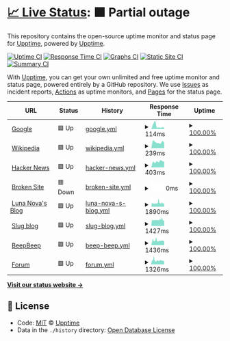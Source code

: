 # [📈 Live Status](https://demo.upptime.js.org): <!--live status--> **🟧 Partial outage**

This repository contains the open-source uptime monitor and status page for [Upptime](https://upptime.js.org), powered by [Upptime](https://github.com/upptime/upptime).

[![Uptime CI](https://github.com/koj-co/upptime/workflows/Uptime%20CI/badge.svg)](https://github.com/koj-co/upptime/actions?query=workflow%3A%22Uptime+CI%22)
[![Response Time CI](https://github.com/koj-co/upptime/workflows/Response%20Time%20CI/badge.svg)](https://github.com/koj-co/upptime/actions?query=workflow%3A%22Response+Time+CI%22)
[![Graphs CI](https://github.com/koj-co/upptime/workflows/Graphs%20CI/badge.svg)](https://github.com/koj-co/upptime/actions?query=workflow%3A%22Graphs+CI%22)
[![Static Site CI](https://github.com/koj-co/upptime/workflows/Static%20Site%20CI/badge.svg)](https://github.com/koj-co/upptime/actions?query=workflow%3A%22Static+Site+CI%22)
[![Summary CI](https://github.com/koj-co/upptime/workflows/Summary%20CI/badge.svg)](https://github.com/koj-co/upptime/actions?query=workflow%3A%22Summary+CI%22)

With [Upptime](https://upptime.js.org), you can get your own unlimited and free uptime monitor and status page, powered entirely by a GitHub repository. We use [Issues](https://github.com/upptime/upptime/issues) as incident reports, [Actions](https://github.com/upptime/upptime/actions) as uptime monitors, and [Pages](https://demo.upptime.js.org) for the status page.

<!--start: status pages-->
<!-- This summary is generated by Upptime (https://github.com/upptime/upptime) -->
<!-- Do not edit this manually, your changes will be overwritten -->
<!-- prettier-ignore -->
| URL | Status | History | Response Time | Uptime |
| --- | ------ | ------- | ------------- | ------ |
| <img alt="" src="https://favicons.githubusercontent.com/www.google.com" height="13"> [Google](https://www.google.com) | 🟩 Up | [google.yml](https://github.com/AmazonPython/upptime.github.io/commits/HEAD/history/google.yml) | <details><summary><img alt="Response time graph" src="./graphs/google/response-time-week.png" height="20"> 114ms</summary><br><a href="https://demo.upptime.js.org/history/google"><img alt="Response time 91" src="https://img.shields.io/endpoint?url=https%3A%2F%2Fraw.githubusercontent.com%2FAmazonPython%2Fupptime.github.io%2FHEAD%2Fapi%2Fgoogle%2Fresponse-time.json"></a><br><a href="https://demo.upptime.js.org/history/google"><img alt="24-hour response time 55" src="https://img.shields.io/endpoint?url=https%3A%2F%2Fraw.githubusercontent.com%2FAmazonPython%2Fupptime.github.io%2FHEAD%2Fapi%2Fgoogle%2Fresponse-time-day.json"></a><br><a href="https://demo.upptime.js.org/history/google"><img alt="7-day response time 114" src="https://img.shields.io/endpoint?url=https%3A%2F%2Fraw.githubusercontent.com%2FAmazonPython%2Fupptime.github.io%2FHEAD%2Fapi%2Fgoogle%2Fresponse-time-week.json"></a><br><a href="https://demo.upptime.js.org/history/google"><img alt="30-day response time 120" src="https://img.shields.io/endpoint?url=https%3A%2F%2Fraw.githubusercontent.com%2FAmazonPython%2Fupptime.github.io%2FHEAD%2Fapi%2Fgoogle%2Fresponse-time-month.json"></a><br><a href="https://demo.upptime.js.org/history/google"><img alt="1-year response time 91" src="https://img.shields.io/endpoint?url=https%3A%2F%2Fraw.githubusercontent.com%2FAmazonPython%2Fupptime.github.io%2FHEAD%2Fapi%2Fgoogle%2Fresponse-time-year.json"></a></details> | <details><summary><a href="https://demo.upptime.js.org/history/google">100.00%</a></summary><a href="https://demo.upptime.js.org/history/google"><img alt="All-time uptime 100.00%" src="https://img.shields.io/endpoint?url=https%3A%2F%2Fraw.githubusercontent.com%2FAmazonPython%2Fupptime.github.io%2FHEAD%2Fapi%2Fgoogle%2Fuptime.json"></a><br><a href="https://demo.upptime.js.org/history/google"><img alt="24-hour uptime 100.00%" src="https://img.shields.io/endpoint?url=https%3A%2F%2Fraw.githubusercontent.com%2FAmazonPython%2Fupptime.github.io%2FHEAD%2Fapi%2Fgoogle%2Fuptime-day.json"></a><br><a href="https://demo.upptime.js.org/history/google"><img alt="7-day uptime 100.00%" src="https://img.shields.io/endpoint?url=https%3A%2F%2Fraw.githubusercontent.com%2FAmazonPython%2Fupptime.github.io%2FHEAD%2Fapi%2Fgoogle%2Fuptime-week.json"></a><br><a href="https://demo.upptime.js.org/history/google"><img alt="30-day uptime 100.00%" src="https://img.shields.io/endpoint?url=https%3A%2F%2Fraw.githubusercontent.com%2FAmazonPython%2Fupptime.github.io%2FHEAD%2Fapi%2Fgoogle%2Fuptime-month.json"></a><br><a href="https://demo.upptime.js.org/history/google"><img alt="1-year uptime 100.00%" src="https://img.shields.io/endpoint?url=https%3A%2F%2Fraw.githubusercontent.com%2FAmazonPython%2Fupptime.github.io%2FHEAD%2Fapi%2Fgoogle%2Fuptime-year.json"></a></details>
| <img alt="" src="https://favicons.githubusercontent.com/en.wikipedia.org" height="13"> [Wikipedia](https://en.wikipedia.org) | 🟩 Up | [wikipedia.yml](https://github.com/AmazonPython/upptime.github.io/commits/HEAD/history/wikipedia.yml) | <details><summary><img alt="Response time graph" src="./graphs/wikipedia/response-time-week.png" height="20"> 239ms</summary><br><a href="https://demo.upptime.js.org/history/wikipedia"><img alt="Response time 169" src="https://img.shields.io/endpoint?url=https%3A%2F%2Fraw.githubusercontent.com%2FAmazonPython%2Fupptime.github.io%2FHEAD%2Fapi%2Fwikipedia%2Fresponse-time.json"></a><br><a href="https://demo.upptime.js.org/history/wikipedia"><img alt="24-hour response time 222" src="https://img.shields.io/endpoint?url=https%3A%2F%2Fraw.githubusercontent.com%2FAmazonPython%2Fupptime.github.io%2FHEAD%2Fapi%2Fwikipedia%2Fresponse-time-day.json"></a><br><a href="https://demo.upptime.js.org/history/wikipedia"><img alt="7-day response time 239" src="https://img.shields.io/endpoint?url=https%3A%2F%2Fraw.githubusercontent.com%2FAmazonPython%2Fupptime.github.io%2FHEAD%2Fapi%2Fwikipedia%2Fresponse-time-week.json"></a><br><a href="https://demo.upptime.js.org/history/wikipedia"><img alt="30-day response time 234" src="https://img.shields.io/endpoint?url=https%3A%2F%2Fraw.githubusercontent.com%2FAmazonPython%2Fupptime.github.io%2FHEAD%2Fapi%2Fwikipedia%2Fresponse-time-month.json"></a><br><a href="https://demo.upptime.js.org/history/wikipedia"><img alt="1-year response time 169" src="https://img.shields.io/endpoint?url=https%3A%2F%2Fraw.githubusercontent.com%2FAmazonPython%2Fupptime.github.io%2FHEAD%2Fapi%2Fwikipedia%2Fresponse-time-year.json"></a></details> | <details><summary><a href="https://demo.upptime.js.org/history/wikipedia">100.00%</a></summary><a href="https://demo.upptime.js.org/history/wikipedia"><img alt="All-time uptime 100.00%" src="https://img.shields.io/endpoint?url=https%3A%2F%2Fraw.githubusercontent.com%2FAmazonPython%2Fupptime.github.io%2FHEAD%2Fapi%2Fwikipedia%2Fuptime.json"></a><br><a href="https://demo.upptime.js.org/history/wikipedia"><img alt="24-hour uptime 100.00%" src="https://img.shields.io/endpoint?url=https%3A%2F%2Fraw.githubusercontent.com%2FAmazonPython%2Fupptime.github.io%2FHEAD%2Fapi%2Fwikipedia%2Fuptime-day.json"></a><br><a href="https://demo.upptime.js.org/history/wikipedia"><img alt="7-day uptime 100.00%" src="https://img.shields.io/endpoint?url=https%3A%2F%2Fraw.githubusercontent.com%2FAmazonPython%2Fupptime.github.io%2FHEAD%2Fapi%2Fwikipedia%2Fuptime-week.json"></a><br><a href="https://demo.upptime.js.org/history/wikipedia"><img alt="30-day uptime 100.00%" src="https://img.shields.io/endpoint?url=https%3A%2F%2Fraw.githubusercontent.com%2FAmazonPython%2Fupptime.github.io%2FHEAD%2Fapi%2Fwikipedia%2Fuptime-month.json"></a><br><a href="https://demo.upptime.js.org/history/wikipedia"><img alt="1-year uptime 100.00%" src="https://img.shields.io/endpoint?url=https%3A%2F%2Fraw.githubusercontent.com%2FAmazonPython%2Fupptime.github.io%2FHEAD%2Fapi%2Fwikipedia%2Fuptime-year.json"></a></details>
| <img alt="" src="https://favicons.githubusercontent.com/news.ycombinator.com" height="13"> [Hacker News](https://news.ycombinator.com) | 🟩 Up | [hacker-news.yml](https://github.com/AmazonPython/upptime.github.io/commits/HEAD/history/hacker-news.yml) | <details><summary><img alt="Response time graph" src="./graphs/hacker-news/response-time-week.png" height="20"> 403ms</summary><br><a href="https://demo.upptime.js.org/history/hacker-news"><img alt="Response time 423" src="https://img.shields.io/endpoint?url=https%3A%2F%2Fraw.githubusercontent.com%2FAmazonPython%2Fupptime.github.io%2FHEAD%2Fapi%2Fhacker-news%2Fresponse-time.json"></a><br><a href="https://demo.upptime.js.org/history/hacker-news"><img alt="24-hour response time 400" src="https://img.shields.io/endpoint?url=https%3A%2F%2Fraw.githubusercontent.com%2FAmazonPython%2Fupptime.github.io%2FHEAD%2Fapi%2Fhacker-news%2Fresponse-time-day.json"></a><br><a href="https://demo.upptime.js.org/history/hacker-news"><img alt="7-day response time 403" src="https://img.shields.io/endpoint?url=https%3A%2F%2Fraw.githubusercontent.com%2FAmazonPython%2Fupptime.github.io%2FHEAD%2Fapi%2Fhacker-news%2Fresponse-time-week.json"></a><br><a href="https://demo.upptime.js.org/history/hacker-news"><img alt="30-day response time 409" src="https://img.shields.io/endpoint?url=https%3A%2F%2Fraw.githubusercontent.com%2FAmazonPython%2Fupptime.github.io%2FHEAD%2Fapi%2Fhacker-news%2Fresponse-time-month.json"></a><br><a href="https://demo.upptime.js.org/history/hacker-news"><img alt="1-year response time 423" src="https://img.shields.io/endpoint?url=https%3A%2F%2Fraw.githubusercontent.com%2FAmazonPython%2Fupptime.github.io%2FHEAD%2Fapi%2Fhacker-news%2Fresponse-time-year.json"></a></details> | <details><summary><a href="https://demo.upptime.js.org/history/hacker-news">100.00%</a></summary><a href="https://demo.upptime.js.org/history/hacker-news"><img alt="All-time uptime 99.96%" src="https://img.shields.io/endpoint?url=https%3A%2F%2Fraw.githubusercontent.com%2FAmazonPython%2Fupptime.github.io%2FHEAD%2Fapi%2Fhacker-news%2Fuptime.json"></a><br><a href="https://demo.upptime.js.org/history/hacker-news"><img alt="24-hour uptime 100.00%" src="https://img.shields.io/endpoint?url=https%3A%2F%2Fraw.githubusercontent.com%2FAmazonPython%2Fupptime.github.io%2FHEAD%2Fapi%2Fhacker-news%2Fuptime-day.json"></a><br><a href="https://demo.upptime.js.org/history/hacker-news"><img alt="7-day uptime 100.00%" src="https://img.shields.io/endpoint?url=https%3A%2F%2Fraw.githubusercontent.com%2FAmazonPython%2Fupptime.github.io%2FHEAD%2Fapi%2Fhacker-news%2Fuptime-week.json"></a><br><a href="https://demo.upptime.js.org/history/hacker-news"><img alt="30-day uptime 100.00%" src="https://img.shields.io/endpoint?url=https%3A%2F%2Fraw.githubusercontent.com%2FAmazonPython%2Fupptime.github.io%2FHEAD%2Fapi%2Fhacker-news%2Fuptime-month.json"></a><br><a href="https://demo.upptime.js.org/history/hacker-news"><img alt="1-year uptime 99.96%" src="https://img.shields.io/endpoint?url=https%3A%2F%2Fraw.githubusercontent.com%2FAmazonPython%2Fupptime.github.io%2FHEAD%2Fapi%2Fhacker-news%2Fuptime-year.json"></a></details>
| <img alt="" src="https://favicons.githubusercontent.com/thissitedoesnotexist.com" height="13"> [Broken Site](https://thissitedoesnotexist.com) | 🟥 Down | [broken-site.yml](https://github.com/AmazonPython/upptime.github.io/commits/HEAD/history/broken-site.yml) | <details><summary><img alt="Response time graph" src="./graphs/broken-site/response-time-week.png" height="20"> 0ms</summary><br><a href="https://demo.upptime.js.org/history/broken-site"><img alt="Response time 0" src="https://img.shields.io/endpoint?url=https%3A%2F%2Fraw.githubusercontent.com%2FAmazonPython%2Fupptime.github.io%2FHEAD%2Fapi%2Fbroken-site%2Fresponse-time.json"></a><br><a href="https://demo.upptime.js.org/history/broken-site"><img alt="24-hour response time 0" src="https://img.shields.io/endpoint?url=https%3A%2F%2Fraw.githubusercontent.com%2FAmazonPython%2Fupptime.github.io%2FHEAD%2Fapi%2Fbroken-site%2Fresponse-time-day.json"></a><br><a href="https://demo.upptime.js.org/history/broken-site"><img alt="7-day response time 0" src="https://img.shields.io/endpoint?url=https%3A%2F%2Fraw.githubusercontent.com%2FAmazonPython%2Fupptime.github.io%2FHEAD%2Fapi%2Fbroken-site%2Fresponse-time-week.json"></a><br><a href="https://demo.upptime.js.org/history/broken-site"><img alt="30-day response time 0" src="https://img.shields.io/endpoint?url=https%3A%2F%2Fraw.githubusercontent.com%2FAmazonPython%2Fupptime.github.io%2FHEAD%2Fapi%2Fbroken-site%2Fresponse-time-month.json"></a><br><a href="https://demo.upptime.js.org/history/broken-site"><img alt="1-year response time 0" src="https://img.shields.io/endpoint?url=https%3A%2F%2Fraw.githubusercontent.com%2FAmazonPython%2Fupptime.github.io%2FHEAD%2Fapi%2Fbroken-site%2Fresponse-time-year.json"></a></details> | <details><summary><a href="https://demo.upptime.js.org/history/broken-site">100.00%</a></summary><a href="https://demo.upptime.js.org/history/broken-site"><img alt="All-time uptime 100.00%" src="https://img.shields.io/endpoint?url=https%3A%2F%2Fraw.githubusercontent.com%2FAmazonPython%2Fupptime.github.io%2FHEAD%2Fapi%2Fbroken-site%2Fuptime.json"></a><br><a href="https://demo.upptime.js.org/history/broken-site"><img alt="24-hour uptime 100.00%" src="https://img.shields.io/endpoint?url=https%3A%2F%2Fraw.githubusercontent.com%2FAmazonPython%2Fupptime.github.io%2FHEAD%2Fapi%2Fbroken-site%2Fuptime-day.json"></a><br><a href="https://demo.upptime.js.org/history/broken-site"><img alt="7-day uptime 100.00%" src="https://img.shields.io/endpoint?url=https%3A%2F%2Fraw.githubusercontent.com%2FAmazonPython%2Fupptime.github.io%2FHEAD%2Fapi%2Fbroken-site%2Fuptime-week.json"></a><br><a href="https://demo.upptime.js.org/history/broken-site"><img alt="30-day uptime 100.00%" src="https://img.shields.io/endpoint?url=https%3A%2F%2Fraw.githubusercontent.com%2FAmazonPython%2Fupptime.github.io%2FHEAD%2Fapi%2Fbroken-site%2Fuptime-month.json"></a><br><a href="https://demo.upptime.js.org/history/broken-site"><img alt="1-year uptime 100.00%" src="https://img.shields.io/endpoint?url=https%3A%2F%2Fraw.githubusercontent.com%2FAmazonPython%2Fupptime.github.io%2FHEAD%2Fapi%2Fbroken-site%2Fuptime-year.json"></a></details>
| <img alt="" src="https://lunanova.top/static/images/favicon/favicon.ico" height="13"> [Luna Nova's Blog](https://lunanova.top) | 🟩 Up | [luna-nova-s-blog.yml](https://github.com/AmazonPython/upptime.github.io/commits/HEAD/history/luna-nova-s-blog.yml) | <details><summary><img alt="Response time graph" src="./graphs/luna-nova-s-blog/response-time-week.png" height="20"> 1890ms</summary><br><a href="https://demo.upptime.js.org/history/luna-nova-s-blog"><img alt="Response time 1816" src="https://img.shields.io/endpoint?url=https%3A%2F%2Fraw.githubusercontent.com%2FAmazonPython%2Fupptime.github.io%2FHEAD%2Fapi%2Fluna-nova-s-blog%2Fresponse-time.json"></a><br><a href="https://demo.upptime.js.org/history/luna-nova-s-blog"><img alt="24-hour response time 1578" src="https://img.shields.io/endpoint?url=https%3A%2F%2Fraw.githubusercontent.com%2FAmazonPython%2Fupptime.github.io%2FHEAD%2Fapi%2Fluna-nova-s-blog%2Fresponse-time-day.json"></a><br><a href="https://demo.upptime.js.org/history/luna-nova-s-blog"><img alt="7-day response time 1890" src="https://img.shields.io/endpoint?url=https%3A%2F%2Fraw.githubusercontent.com%2FAmazonPython%2Fupptime.github.io%2FHEAD%2Fapi%2Fluna-nova-s-blog%2Fresponse-time-week.json"></a><br><a href="https://demo.upptime.js.org/history/luna-nova-s-blog"><img alt="30-day response time 1712" src="https://img.shields.io/endpoint?url=https%3A%2F%2Fraw.githubusercontent.com%2FAmazonPython%2Fupptime.github.io%2FHEAD%2Fapi%2Fluna-nova-s-blog%2Fresponse-time-month.json"></a><br><a href="https://demo.upptime.js.org/history/luna-nova-s-blog"><img alt="1-year response time 1816" src="https://img.shields.io/endpoint?url=https%3A%2F%2Fraw.githubusercontent.com%2FAmazonPython%2Fupptime.github.io%2FHEAD%2Fapi%2Fluna-nova-s-blog%2Fresponse-time-year.json"></a></details> | <details><summary><a href="https://demo.upptime.js.org/history/luna-nova-s-blog">100.00%</a></summary><a href="https://demo.upptime.js.org/history/luna-nova-s-blog"><img alt="All-time uptime 99.72%" src="https://img.shields.io/endpoint?url=https%3A%2F%2Fraw.githubusercontent.com%2FAmazonPython%2Fupptime.github.io%2FHEAD%2Fapi%2Fluna-nova-s-blog%2Fuptime.json"></a><br><a href="https://demo.upptime.js.org/history/luna-nova-s-blog"><img alt="24-hour uptime 100.00%" src="https://img.shields.io/endpoint?url=https%3A%2F%2Fraw.githubusercontent.com%2FAmazonPython%2Fupptime.github.io%2FHEAD%2Fapi%2Fluna-nova-s-blog%2Fuptime-day.json"></a><br><a href="https://demo.upptime.js.org/history/luna-nova-s-blog"><img alt="7-day uptime 100.00%" src="https://img.shields.io/endpoint?url=https%3A%2F%2Fraw.githubusercontent.com%2FAmazonPython%2Fupptime.github.io%2FHEAD%2Fapi%2Fluna-nova-s-blog%2Fuptime-week.json"></a><br><a href="https://demo.upptime.js.org/history/luna-nova-s-blog"><img alt="30-day uptime 100.00%" src="https://img.shields.io/endpoint?url=https%3A%2F%2Fraw.githubusercontent.com%2FAmazonPython%2Fupptime.github.io%2FHEAD%2Fapi%2Fluna-nova-s-blog%2Fuptime-month.json"></a><br><a href="https://demo.upptime.js.org/history/luna-nova-s-blog"><img alt="1-year uptime 99.72%" src="https://img.shields.io/endpoint?url=https%3A%2F%2Fraw.githubusercontent.com%2FAmazonPython%2Fupptime.github.io%2FHEAD%2Fapi%2Fluna-nova-s-blog%2Fuptime-year.json"></a></details>
| <img alt="" src="https://slug.lunanova.top/images/favicon.jpg" height="13"> [Slug blog](https://slug.lunanova.top) | 🟩 Up | [slug-blog.yml](https://github.com/AmazonPython/upptime.github.io/commits/HEAD/history/slug-blog.yml) | <details><summary><img alt="Response time graph" src="./graphs/slug-blog/response-time-week.png" height="20"> 1427ms</summary><br><a href="https://demo.upptime.js.org/history/slug-blog"><img alt="Response time 1271" src="https://img.shields.io/endpoint?url=https%3A%2F%2Fraw.githubusercontent.com%2FAmazonPython%2Fupptime.github.io%2FHEAD%2Fapi%2Fslug-blog%2Fresponse-time.json"></a><br><a href="https://demo.upptime.js.org/history/slug-blog"><img alt="24-hour response time 2680" src="https://img.shields.io/endpoint?url=https%3A%2F%2Fraw.githubusercontent.com%2FAmazonPython%2Fupptime.github.io%2FHEAD%2Fapi%2Fslug-blog%2Fresponse-time-day.json"></a><br><a href="https://demo.upptime.js.org/history/slug-blog"><img alt="7-day response time 1427" src="https://img.shields.io/endpoint?url=https%3A%2F%2Fraw.githubusercontent.com%2FAmazonPython%2Fupptime.github.io%2FHEAD%2Fapi%2Fslug-blog%2Fresponse-time-week.json"></a><br><a href="https://demo.upptime.js.org/history/slug-blog"><img alt="30-day response time 1242" src="https://img.shields.io/endpoint?url=https%3A%2F%2Fraw.githubusercontent.com%2FAmazonPython%2Fupptime.github.io%2FHEAD%2Fapi%2Fslug-blog%2Fresponse-time-month.json"></a><br><a href="https://demo.upptime.js.org/history/slug-blog"><img alt="1-year response time 1271" src="https://img.shields.io/endpoint?url=https%3A%2F%2Fraw.githubusercontent.com%2FAmazonPython%2Fupptime.github.io%2FHEAD%2Fapi%2Fslug-blog%2Fresponse-time-year.json"></a></details> | <details><summary><a href="https://demo.upptime.js.org/history/slug-blog">100.00%</a></summary><a href="https://demo.upptime.js.org/history/slug-blog"><img alt="All-time uptime 99.72%" src="https://img.shields.io/endpoint?url=https%3A%2F%2Fraw.githubusercontent.com%2FAmazonPython%2Fupptime.github.io%2FHEAD%2Fapi%2Fslug-blog%2Fuptime.json"></a><br><a href="https://demo.upptime.js.org/history/slug-blog"><img alt="24-hour uptime 100.00%" src="https://img.shields.io/endpoint?url=https%3A%2F%2Fraw.githubusercontent.com%2FAmazonPython%2Fupptime.github.io%2FHEAD%2Fapi%2Fslug-blog%2Fuptime-day.json"></a><br><a href="https://demo.upptime.js.org/history/slug-blog"><img alt="7-day uptime 100.00%" src="https://img.shields.io/endpoint?url=https%3A%2F%2Fraw.githubusercontent.com%2FAmazonPython%2Fupptime.github.io%2FHEAD%2Fapi%2Fslug-blog%2Fuptime-week.json"></a><br><a href="https://demo.upptime.js.org/history/slug-blog"><img alt="30-day uptime 100.00%" src="https://img.shields.io/endpoint?url=https%3A%2F%2Fraw.githubusercontent.com%2FAmazonPython%2Fupptime.github.io%2FHEAD%2Fapi%2Fslug-blog%2Fuptime-month.json"></a><br><a href="https://demo.upptime.js.org/history/slug-blog"><img alt="1-year uptime 99.72%" src="https://img.shields.io/endpoint?url=https%3A%2F%2Fraw.githubusercontent.com%2FAmazonPython%2Fupptime.github.io%2FHEAD%2Fapi%2Fslug-blog%2Fuptime-year.json"></a></details>
| <img alt="" src="https://beepbeep.lunanova.top/images/favicon.png" height="13"> [BeepBeep](https://beepbeep.lunanova.top) | 🟩 Up | [beep-beep.yml](https://github.com/AmazonPython/upptime.github.io/commits/HEAD/history/beep-beep.yml) | <details><summary><img alt="Response time graph" src="./graphs/beep-beep/response-time-week.png" height="20"> 1436ms</summary><br><a href="https://demo.upptime.js.org/history/beep-beep"><img alt="Response time 1286" src="https://img.shields.io/endpoint?url=https%3A%2F%2Fraw.githubusercontent.com%2FAmazonPython%2Fupptime.github.io%2FHEAD%2Fapi%2Fbeep-beep%2Fresponse-time.json"></a><br><a href="https://demo.upptime.js.org/history/beep-beep"><img alt="24-hour response time 2503" src="https://img.shields.io/endpoint?url=https%3A%2F%2Fraw.githubusercontent.com%2FAmazonPython%2Fupptime.github.io%2FHEAD%2Fapi%2Fbeep-beep%2Fresponse-time-day.json"></a><br><a href="https://demo.upptime.js.org/history/beep-beep"><img alt="7-day response time 1436" src="https://img.shields.io/endpoint?url=https%3A%2F%2Fraw.githubusercontent.com%2FAmazonPython%2Fupptime.github.io%2FHEAD%2Fapi%2Fbeep-beep%2Fresponse-time-week.json"></a><br><a href="https://demo.upptime.js.org/history/beep-beep"><img alt="30-day response time 1213" src="https://img.shields.io/endpoint?url=https%3A%2F%2Fraw.githubusercontent.com%2FAmazonPython%2Fupptime.github.io%2FHEAD%2Fapi%2Fbeep-beep%2Fresponse-time-month.json"></a><br><a href="https://demo.upptime.js.org/history/beep-beep"><img alt="1-year response time 1286" src="https://img.shields.io/endpoint?url=https%3A%2F%2Fraw.githubusercontent.com%2FAmazonPython%2Fupptime.github.io%2FHEAD%2Fapi%2Fbeep-beep%2Fresponse-time-year.json"></a></details> | <details><summary><a href="https://demo.upptime.js.org/history/beep-beep">100.00%</a></summary><a href="https://demo.upptime.js.org/history/beep-beep"><img alt="All-time uptime 99.74%" src="https://img.shields.io/endpoint?url=https%3A%2F%2Fraw.githubusercontent.com%2FAmazonPython%2Fupptime.github.io%2FHEAD%2Fapi%2Fbeep-beep%2Fuptime.json"></a><br><a href="https://demo.upptime.js.org/history/beep-beep"><img alt="24-hour uptime 100.00%" src="https://img.shields.io/endpoint?url=https%3A%2F%2Fraw.githubusercontent.com%2FAmazonPython%2Fupptime.github.io%2FHEAD%2Fapi%2Fbeep-beep%2Fuptime-day.json"></a><br><a href="https://demo.upptime.js.org/history/beep-beep"><img alt="7-day uptime 100.00%" src="https://img.shields.io/endpoint?url=https%3A%2F%2Fraw.githubusercontent.com%2FAmazonPython%2Fupptime.github.io%2FHEAD%2Fapi%2Fbeep-beep%2Fuptime-week.json"></a><br><a href="https://demo.upptime.js.org/history/beep-beep"><img alt="30-day uptime 100.00%" src="https://img.shields.io/endpoint?url=https%3A%2F%2Fraw.githubusercontent.com%2FAmazonPython%2Fupptime.github.io%2FHEAD%2Fapi%2Fbeep-beep%2Fuptime-month.json"></a><br><a href="https://demo.upptime.js.org/history/beep-beep"><img alt="1-year uptime 99.74%" src="https://img.shields.io/endpoint?url=https%3A%2F%2Fraw.githubusercontent.com%2FAmazonPython%2Fupptime.github.io%2FHEAD%2Fapi%2Fbeep-beep%2Fuptime-year.json"></a></details>
| <img alt="" src="https://forum.lunanova.top/favicon.ico" height="13"> [Forum](https://forum.lunanova.top) | 🟩 Up | [forum.yml](https://github.com/AmazonPython/upptime.github.io/commits/HEAD/history/forum.yml) | <details><summary><img alt="Response time graph" src="./graphs/forum/response-time-week.png" height="20"> 1326ms</summary><br><a href="https://demo.upptime.js.org/history/forum"><img alt="Response time 1458" src="https://img.shields.io/endpoint?url=https%3A%2F%2Fraw.githubusercontent.com%2FAmazonPython%2Fupptime.github.io%2FHEAD%2Fapi%2Fforum%2Fresponse-time.json"></a><br><a href="https://demo.upptime.js.org/history/forum"><img alt="24-hour response time 1119" src="https://img.shields.io/endpoint?url=https%3A%2F%2Fraw.githubusercontent.com%2FAmazonPython%2Fupptime.github.io%2FHEAD%2Fapi%2Fforum%2Fresponse-time-day.json"></a><br><a href="https://demo.upptime.js.org/history/forum"><img alt="7-day response time 1326" src="https://img.shields.io/endpoint?url=https%3A%2F%2Fraw.githubusercontent.com%2FAmazonPython%2Fupptime.github.io%2FHEAD%2Fapi%2Fforum%2Fresponse-time-week.json"></a><br><a href="https://demo.upptime.js.org/history/forum"><img alt="30-day response time 1458" src="https://img.shields.io/endpoint?url=https%3A%2F%2Fraw.githubusercontent.com%2FAmazonPython%2Fupptime.github.io%2FHEAD%2Fapi%2Fforum%2Fresponse-time-month.json"></a><br><a href="https://demo.upptime.js.org/history/forum"><img alt="1-year response time 1458" src="https://img.shields.io/endpoint?url=https%3A%2F%2Fraw.githubusercontent.com%2FAmazonPython%2Fupptime.github.io%2FHEAD%2Fapi%2Fforum%2Fresponse-time-year.json"></a></details> | <details><summary><a href="https://demo.upptime.js.org/history/forum">100.00%</a></summary><a href="https://demo.upptime.js.org/history/forum"><img alt="All-time uptime 100.00%" src="https://img.shields.io/endpoint?url=https%3A%2F%2Fraw.githubusercontent.com%2FAmazonPython%2Fupptime.github.io%2FHEAD%2Fapi%2Fforum%2Fuptime.json"></a><br><a href="https://demo.upptime.js.org/history/forum"><img alt="24-hour uptime 100.00%" src="https://img.shields.io/endpoint?url=https%3A%2F%2Fraw.githubusercontent.com%2FAmazonPython%2Fupptime.github.io%2FHEAD%2Fapi%2Fforum%2Fuptime-day.json"></a><br><a href="https://demo.upptime.js.org/history/forum"><img alt="7-day uptime 100.00%" src="https://img.shields.io/endpoint?url=https%3A%2F%2Fraw.githubusercontent.com%2FAmazonPython%2Fupptime.github.io%2FHEAD%2Fapi%2Fforum%2Fuptime-week.json"></a><br><a href="https://demo.upptime.js.org/history/forum"><img alt="30-day uptime 100.00%" src="https://img.shields.io/endpoint?url=https%3A%2F%2Fraw.githubusercontent.com%2FAmazonPython%2Fupptime.github.io%2FHEAD%2Fapi%2Fforum%2Fuptime-month.json"></a><br><a href="https://demo.upptime.js.org/history/forum"><img alt="1-year uptime 100.00%" src="https://img.shields.io/endpoint?url=https%3A%2F%2Fraw.githubusercontent.com%2FAmazonPython%2Fupptime.github.io%2FHEAD%2Fapi%2Fforum%2Fuptime-year.json"></a></details>

<!--end: status pages-->

[**Visit our status website →**](https://demo.upptime.js.org)

## 📄 License

- Code: [MIT](./LICENSE) © [Upptime](https://upptime.js.org)
- Data in the `./history` directory: [Open Database License](https://opendatacommons.org/licenses/odbl/1-0/)

